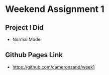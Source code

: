 # Weekend Assignment 1

## Project I Did
* Normal Mode

## Github Pages Link
* https://github.com/cameronzand/week1